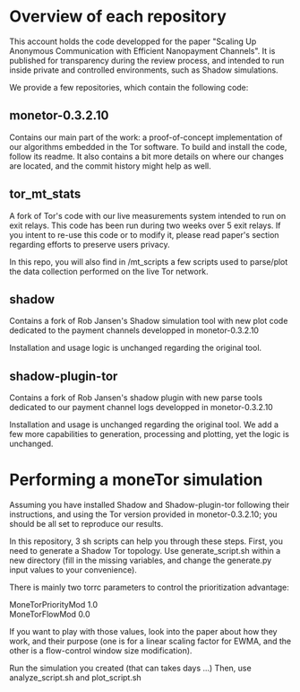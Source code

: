 # Overview of each repository

This account holds the code developped for the paper "Scaling Up
Anonymous Communication with Efficient Nanopayment Channels". It is published for
transparency during the review process, and intended to run inside
private and controlled environments, such as Shadow simulations.  

We provide a few repositories, which contain the following code:  

## monetor-0.3.2.10

Contains our main part of the work: a proof-of-concept implementation of
our algorithms embedded in the Tor software. To build and install the
code, follow its readme. It also contains a bit more details on where
our changes are located, and the commit history might help as well.

## tor_mt_stats

A fork of Tor's code with our live measurements system intended to run
on exit relays. This code has been run during two weeks over 5 exit
relays.
If you intent to re-use this code or to modify it, please read paper's
section regarding efforts to preserve users privacy.

In this repo, you will also find in /mt_scripts a few scripts used to
parse/plot the data collection performed on the live Tor network.

## shadow

Contains a fork of Rob Jansen's Shadow simulation tool with new plot
code dedicated to the payment channels developped in monetor-0.3.2.10

Installation and usage logic is unchanged regarding the original tool.

## shadow-plugin-tor

Contains a fork of Rob Jansen's shadow plugin with new parse tools
dedicated to our payment channel logs developped in monetor-0.3.2.10

Installation and usage is unchanged regarding the original tool. We add
a few more capabilities to generation, processing and plotting, yet the
logic is unchanged.

# Performing a moneTor simulation

Assuming you have installed Shadow and Shadow-plugin-tor following their
instructions, and using the Tor version provided in monetor-0.3.2.10;
you should be all set to reproduce our results.

In this repository, 3 sh scripts can help you through these steps.
First, you need to generate a Shadow Tor topology. Use
generate_script.sh within a new directory (fill in the missing
variables, and change the generate.py input values to your convenience).

There is mainly two torrc parameters to control the prioritization
advantage:

MoneTorPriorityMod 1.0  
MoneTorFlowMod 0.0

If you want to play with those values, look into the paper about how
they work, and their purpose (one is for a linear scaling factor for
EWMA, and the other is a flow-control window size modification).

Run the simulation you created (that can takes days ...) Then, use
analyze_script.sh and plot_script.sh


